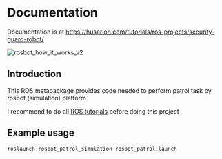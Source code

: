 
# Documentation

Documentation is at https://husarion.com/tutorials/ros-projects/security-guard-robot/


![rosbot_how_it_works_v2](https://user-images.githubusercontent.com/29305346/62467724-b454a600-b794-11e9-9923-efb211826750.png)
## Introduction

This ROS metapackage provides code needed to perform patrol task by rosbot (simulation) platform 

I recommend to do all [ROS tutorials](https://husarion.com/tutorials/ros-tutorials/1-ros-introduction/) before doing this project

## Example usage

`roslaunch rosbot_patrol_simulation rosbot_patrol.launch`


